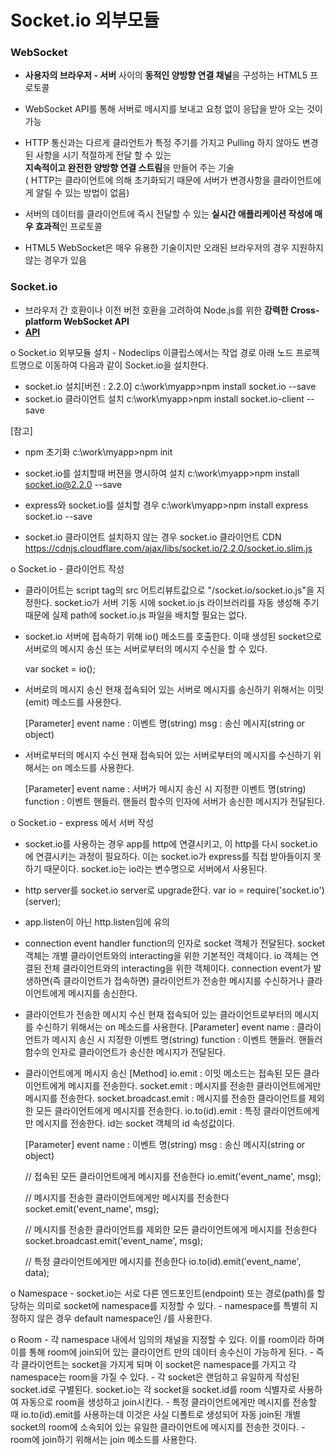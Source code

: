 # Socket.io 외부모듈

### WebSocket
   - **사용자의 브라우저 - 서버** 사이의 **동적인 양방향 연결 채널**을 구성하는 HTML5 프로토콜
   - WebSocket API를 통해 서버로 메시지를 보내고 요청 없이 응답을 받아 오는 것이 가능
   
   -  HTTP 통신과는 다르게 클라언트가 특정 주기를 가지고 Pulling 하지 않아도 변경 된 사항을 시기 적절하게 전달 할 수 있는    
      **지속적이고 완전한 양방향 연결 스트림**을 만들어 주는 기술   
      ( HTTP는 클라이언트에 의해 초기화되기 때문에 서버가 변경사항을 클라이언트에게 알릴 수 있는 방법이 없음)
      
   - 서버의 데이터를 클라이언트에 즉시 전달할 수 있는 **실시간 애플리케이션 작성에 매우 효과적**인 프로토콜
   - HTML5 WebSocket은 매우 유용한 기술이지만 오래된 브라우저의 경우 지원하지 않는 경우가 있음 

### Socket.io
   - 브라우저 간 호환이나 이전 버전 호환을 고려하여 Node.js를 위한 **강력한 Cross-platform WebSocket API**
   - [**API**](https://socket.io/docs/)


 ο Socket.io 외부모듈 설치 - Nodeclips
   이클립스에서는 작업 경로 아래 노드 프로젝트명으로 이동하여 다음과 같이 Socket.io을 설치한다.

   - socket.io 설치[버전 : 2.2.0]
      c:\work\myapp>npm install socket.io --save
   - socket.io 클라이언트 설치
      c:\work\myapp>npm install socket.io-client --save 

   [참고]
   - npm 초기화
      c:\work\myapp>npm init

   - socket.io를 설치할때 버젼을 명시하여 설치
     c:\work\myapp>npm install socket.io@2.2.0 --save

   - express와 socket.io를 설치할 경우
     c:\work\myapp>npm install express socket.io --save

   - socket.io 클라이언트 설치하지 않는 경우 socket.io 클라이언트 CDN
     https://cdnjs.cloudflare.com/ajax/libs/socket.io/2.2.0/socket.io.slim.js

	 
 ο Socket.io - 클라이언트 작성
   - 클라이어트는 script tag의 src 어트리뷰트값으로 "/socket.io/socket.io.js"을 지정한다. socket.io가 서버 기동 시에 socket.io.js 라이브러리를 자동 생성해 주기 때문에 실제 path에 socket.io.js 파일을 배치할 필요는 없다.

  - socket.io 서버에 접속하기 위해 io() 메소드를 호출한다.
    이때 생성된 socket으로 서버로의 메시지 송신 또는 서버로부터의 메시지 수신을 할 수 있다.

     var socket = io();

  - 서버로의 메시지 송신
    현재 접속되어 있는 서버로 메시지를 송신하기 위해서는 이밋(emit) 메소드를 사용한다.

    [Parameter]
       event name : 이벤트 명(string)
       msg : 송신 메시지(string or object)

  - 서버로부터의 메시지 수신
    현재 접속되어 있는 서버로부터의 메시지를 수신하기 위해서는 on 메소드를 사용한다.

    [Parameter]
        event name : 서버가 메시지 송신 시 지정한 이벤트 명(string)
        function : 이벤트 핸들러. 핸들러 함수의 인자에 서버가 송신한 메시지가 전달된다.


 ο Socket.io - express 에서 서버 작성
   - socket.io를 사용하는 경우 app를 http에 연결시키고, 이 http를 다시 socket.io에 연결시키는 과정이 필요하다. 이는 socket.io가 express를 직접 받아들이지 못하기 때문이다. socket.io는 io라는 변수명으로 서버에서 사용된다.

  - http server를 socket.io server로 upgrade한다.
    var io = require('socket.io')(server);

  - app.listen이 아닌 http.listen임에 유의

  - connection event handler function의 인자로 socket 객체가 전달된다. socket 객체는 개별 클라이언트와의 interacting을 위한 기본적인 객체이다. io 객체는 연결된 전체 클라이언트와의 interacting을 위한 객체이다.
    connection event가 발생하면(즉 클라이언트가 접속하면) 클라이언트가 전송한 메시지를 수신하거나 클라이언트에게 메시지를 송신한다.

  - 클라이언트가 전송한 메시지 수신
    현재 접속되어 있는 클라이언트로부터의 메시지를 수신하기 위해서는 on 메소드를 사용한다.
    [Parameter]
       event name : 클라이언트가 메시지 송신 시 지정한 이벤트 명(string)
       function : 이벤트 핸들러. 핸들러 함수의 인자로 클라이언트가 송신한 메시지가 전달된다.

  - 클라이언트에게 메시지 송신
    [Method]
       io.emit : 이밋 메소드는 접속된 모든 클라이언트에게 메시지를 전송한다.
       socket.emit : 메시지를 전송한 클라이언트에게만 메시지를 전송한다.
       socket.broadcast.emit : 메시지를 전송한 클라이언트를 제외한 모든 클라이언트에게 메시지를 전송한다.
       io.to(id).emit : 특정 클라이언트에게만 메시지를 전송한다. id는 socket 객체의 id 속성값이다.

    [Parameter]
       event name : 이벤트 명(string)
       msg : 송신 메시지(string or object)

    // 접속된 모든 클라이언트에게 메시지를 전송한다
    io.emit('event_name', msg);

    // 메시지를 전송한 클라이언트에게만 메시지를 전송한다
    socket.emit('event_name', msg);

    // 메시지를 전송한 클라이언트를 제외한 모든 클라이언트에게 메시지를 전송한다
    socket.broadcast.emit('event_name', msg);

    // 특정 클라이언트에게만 메시지를 전송한다
    io.to(id).emit('event_name', data);

	
 ο Namespace
    - socket.io는 서로 다른 엔드포인트(endpoint) 또는 경로(path)를 할당하는 의미로 socket에 namespace를 지정할 수 있다.
    - namespace를 특별히 지정하지 않은 경우 default namespace인 /를 사용한다.


 ο Room
    - 각 namespace 내에서 임의의 채널을 지정할 수 있다. 이를 room이라 하며 이를 통해 room에 join되어 있는 클라이언트 만의 데이터 송수신이 가능하게 된다.
    - 즉 각 클라이언트는 socket을 가지게 되며 이 socket은 namespace를 가지고 각 namespace는 room을 가질 수 있다.
    - 각 socket은 랜덤하고 유일하게 작성된 socket.id로 구별된다. socket.io는 각 socket을 socket.id를 room 식별자로 사용하여 자동으로 room을 생성하고 join시킨다.
    - 특정 클라이언트에게만 메시지를 전송할 때 io.to(id).emit를 사용하는데 이것은 사실 디폴트로 생성되어 자동 join된 개별 socket의 room에 소속되어 있는 유일한 클라이언트에 메시지를 전송한 것이다.
    - room에 join하기 위해서는 join 메소드를 사용한다.
